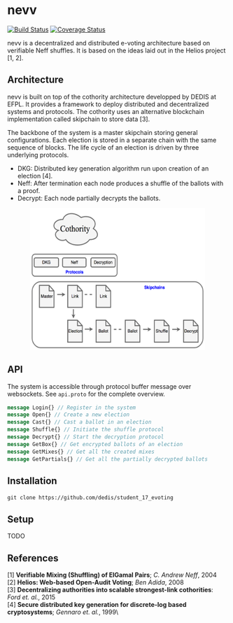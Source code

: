 # nevv

[![Build Status](https://travis-ci.org/dedis/student_17_evoting.svg?branch=master)](https://travis-ci.org/dedis/student_17_evoting)
[![Coverage Status](https://coveralls.io/repos/github/dedis/student_17_evoting/badge.svg?branch=master)](https://coveralls.io/github/dedis/student_17_evoting?branch=master&service=github)

nevv is a decentralized and distributed e-voting architecture based on verifiable Neff
shuffles. It is based on the ideas laid out in the Helios project [1, 2].

## Architecture
nevv is built on top of the cothority architecture developped by DEDIS at EFPL. It provides
a framework to deploy distributed and decentralized systems and protocols. The cothority
uses an alternative blockchain implementation called skipchain to store data [3].

The backbone of the system is a master skipchain storing general configurations.
Each election is stored in a separate chain with the same sequence of blocks.
The life cycle of an election is driven by three underlying protocols.

 - DKG: Distributed key generation algorithm run upon creation of an election [4].
 - Neff: After termination each node produces a shuffle of the ballots with a proof.
 - Decrypt: Each node partially decrypts the ballots.

<p align="center">
  <img src="arch.png" width="400" height="325" />
</p>

## API
The system is accessible through protocol buffer message over websockets.
See ```api.proto``` for the complete overview.

```protobuf
message Login{} // Register in the system
message Open{} // Create a new election
message Cast{} // Cast a ballot in an election
message Shuffle{} // Initiate the shuffle protocol
message Decrypt{} // Start the decryption protocol
message GetBox{} // Get encrypted ballots of an election
message GetMixes{} // Get all the created mixes
message GetPartials{} // Get all the partially decrypted ballots
```

## Installation
```shell
git clone https://github.com/dedis/student_17_evoting
```

## Setup
TODO

## References
[1] **Verifiable Mixing (Shuffling) of ElGamal Pairs**; *C. Andrew Neff*, 2004\
[2] **Helios: Web-based Open-Audit Voting**; *Ben Adida*, 2008\
[3] **Decentralizing authorities into scalable strongest-link cothorities**: *Ford et. al.*, 2015\
[4] **Secure distributed key generation for discrete-log based cryptosystems**; *Gennaro et. al.*, 1999\
